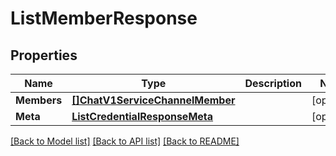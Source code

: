 # ListMemberResponse

## Properties
Name | Type | Description | Notes
------------ | ------------- | ------------- | -------------
**Members** | [**[]ChatV1ServiceChannelMember**](chat.v1.service.channel.member.md) |  |[optional] 
**Meta** | [**ListCredentialResponseMeta**](ListCredentialResponse_meta.md) |  |[optional] 

[[Back to Model list]](../README.md#documentation-for-models) [[Back to API list]](../README.md#documentation-for-api-endpoints) [[Back to README]](../README.md)


